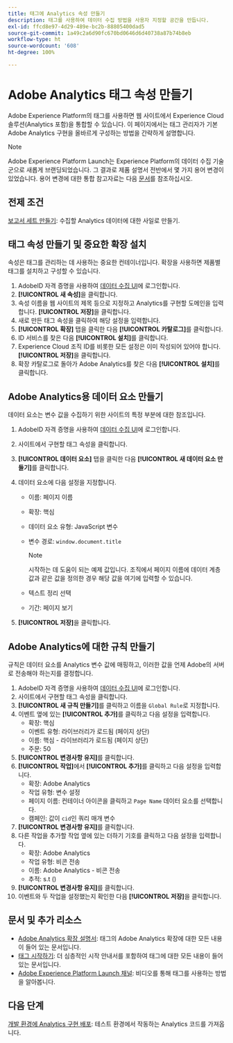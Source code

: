 ```yaml
---
title: 태그에 Analytics 속성 만들기
description: 태그를 사용하여 데이터 수집 방법을 사용자 지정할 공간을 만듭니다.
exl-id: ffcd8e97-4d29-489e-bc2b-88805400dad5
source-git-commit: 1a49c2a6d90fc670bd0646d6d40738a87b74b8eb
workflow-type: ht
source-wordcount: '608'
ht-degree: 100%

---
```


# Adobe Analytics 태그 속성 만들기

Adobe Experience Platform의 태그를 사용하면 웹 사이트에서 Experience Cloud 솔루션(Analytics 포함)을 통합할 수 있습니다. 이 페이지에서는 태그 관리자가 기본 Adobe Analytics 구현을 올바르게 구성하는 방법을 간략하게 설명합니다.

>[!NOTE]
>Adobe Experience Platform Launch는 Experience Platform의 데이터 수집 기술군으로 새롭게 브랜딩되었습니다. 그 결과로 제품 설명서 전반에서 몇 가지 용어 변경이 있었습니다. 용어 변경에 대한 통합 참고자료는 다음 [문서](https://experienceleague.adobe.com/docs/experience-platform/tags/term-updates.html?lang=ko-KR)를 참조하십시오.

## 전제 조건

[보고서 세트 만들기](/help/admin/c-manage-report-suites/c-new-report-suite/t-create-a-report-suite.md): 수집할 Analytics 데이터에 대한 사일로 만들기.

## 태그 속성 만들기 및 중요한 확장 설치

속성은 태그를 관리하는 데 사용하는 중요한 컨테이너입니다. 확장을 사용하면 제품별 태그를 설치하고 구성할 수 있습니다.

1. AdobeID 자격 증명을 사용하여 [데이터 수집 UI](https://experience.adobe.com/data-collection)에 로그인합니다.
1. **[!UICONTROL 새 속성]**&#x200B;을 클릭합니다.
1. 속성 이름을 웹 사이트의 제목 등으로 지정하고 Analytics를 구현할 도메인을 입력합니다. **[!UICONTROL 저장]**&#x200B;을 클릭합니다.
1. 새로 만든 태그 속성을 클릭하여 해당 설정을 입력합니다.
1. **[!UICONTROL 확장]** 탭을 클릭한 다음 **[!UICONTROL 카탈로그]**&#x200B;를 클릭합니다.
1. ID 서비스를 찾은 다음 **[!UICONTROL 설치]**&#x200B;를 클릭합니다.
1. Experience Cloud 조직 ID를 비롯한 모든 설정은 이미 작성되어 있어야 합니다. **[!UICONTROL 저장]**&#x200B;을 클릭합니다.
1. 확장 카탈로그로 돌아가 Adobe Analytics를 찾은 다음 **[!UICONTROL 설치]**&#x200B;를 클릭합니다.

## Adobe Analytics용 데이터 요소 만들기

데이터 요소는 변수 값을 수집하기 위한 사이트의 특정 부분에 대한 참조입니다.

1. AdobeID 자격 증명을 사용하여 [데이터 수집 UI](https://experience.adobe.com/data-collection)에 로그인합니다.
1. 사이트에서 구현할 태그 속성을 클릭합니다.
1. **[!UICONTROL 데이터 요소]** 탭을 클릭한 다음 **[!UICONTROL 새 데이터 요소 만들기]**&#x200B;를 클릭합니다.
1. 데이터 요소에 다음 설정을 지정합니다.

   * 이름: 페이지 이름
   * 확장: 핵심
   * 데이터 요소 유형: JavaScript 변수
   * 변수 경로: `window.document.title`

      >[!NOTE]
      >
      >시작하는 데 도움이 되는 예제 값입니다. 조직에서 페이지 이름에 데이터 계층 값과 같은 값을 정의한 경우 해당 값을 여기에 입력할 수 있습니다.
   * 텍스트 정리 선택
   * 기간: 페이지 보기
1. **[!UICONTROL 저장]**&#x200B;을 클릭합니다.

## Adobe Analytics에 대한 규칙 만들기

규칙은 데이터 요소를 Analytics 변수 값에 매핑하고, 이러한 값을 언제 Adobe의 서버로 전송해야 하는지를 결정합니다.

1. AdobeID 자격 증명을 사용하여 [데이터 수집 UI](https://experience.adobe.com/data-collection)에 로그인합니다.
1. 사이트에서 구현할 태그 속성을 클릭합니다.
1. **[!UICONTROL 새 규칙 만들기]**&#x200B;를 클릭하고 이름을 `Global Rule`로 지정합니다.
1. 이벤트 옆에 있는 **[!UICONTROL 추가]**&#x200B;를 클릭하고 다음 설정을 입력합니다.
   * 확장: 핵심
   * 이벤트 유형: 라이브러리가 로드됨 (페이지 상단)
   * 이름: 핵심 - 라이브러리가 로드됨 (페이지 상단)
   * 주문: 50
1. **[!UICONTROL 변경사항 유지]**&#x200B;를 클릭합니다.
1. **[!UICONTROL 작업]**&#x200B;에서 **[!UICONTROL 추가]**&#x200B;를 클릭하고 다음 설정을 입력합니다.
   * 확장: Adobe Analytics
   * 작업 유형: 변수 설정
   * 페이지 이름: 컨테이너 아이콘을 클릭하고 `Page Name` 데이터 요소를 선택합니다.
   * 캠페인: 값이 `cid`인 쿼리 매개 변수
1. **[!UICONTROL 변경사항 유지]**&#x200B;를 클릭합니다.
1. 다른 작업을 추가할 작업 옆에 있는 더하기 기호를 클릭하고 다음 설정을 입력합니다.
   * 확장: Adobe Analytics
   * 작업 유형: 비콘 전송
   * 이름: Adobe Analytics - 비콘 전송
   * 추적: s.t ()
1. **[!UICONTROL 변경사항 유지]**&#x200B;를 클릭합니다.
1. 이벤트와 두 작업을 설정했는지 확인한 다음 **[!UICONTROL 저장]**&#x200B;을 클릭합니다.

## 문서 및 추가 리소스

* [Adobe Analytics 확장 설명서](https://experienceleague.adobe.com/docs/experience-platform/tags/extensions/adobe/analytics/overview.html?lang=ko-KR): 태그의 Adobe Analytics 확장에 대한 모든 내용이 들어 있는 문서입니다.
* [태그 시작하기](https://experienceleague.adobe.com/docs/experience-platform/tags/get-started/quick-start.html?lang=ko-KR): 더 심층적인 시작 안내서를 포함하여 태그에 대한 모든 내용이 들어 있는 문서입니다.
* [Adobe Experience Platform Launch 채널](https://experienceleague.adobe.com/?tag=Launch#recommended/solutions/experience-platform): 비디오를 통해 태그를 사용하는 방법을 알아봅니다.

## 다음 단계

[개발 환경에 Analytics 구현 배포](deploy-dev.md): 테스트 환경에서 작동하는 Analytics 코드를 가져옵니다.
